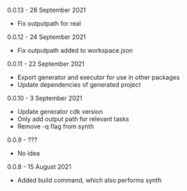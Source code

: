 
0.0.13 - 28 September 2021
- Fix outputpath for real

0.0.12 - 24 September 2021
- Fix outputpath added to workspace.json

0.0.11 - 22 September 2021
- Export generator and executor for use in other packages
- Update dependencies of generated project
  
0.0.10 - 3 September 2021
- Update generator cdk version
- Only add output path for relevant tasks
- Remove -q flag from synth
 
0.0.9 - ???
- No idea

0.0.8 - 15 August 2021
- Added build command, which also performs synth